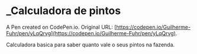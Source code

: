 # _Calculadora de pintos 

A Pen created on CodePen.io. Original URL: [https://codepen.io/Guilherme-Fuhr/pen/yLqQrvg](https://codepen.io/Guilherme-Fuhr/pen/yLqQrvg).

Calculadora basica para saber quanto vale o seus pintos na fazenda.
